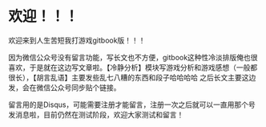 # 欢迎！！！

欢迎来到人生苦短我打游戏gitbook版！！！

因为微信公众号没有留言功能，写长文也不方便，gitbook这种性冷淡排版俺也很喜欢，于是就在这边写文章啦。【冷静分析】模块写游戏分析和游戏感想（一般都很长），【胡言乱语】主要发些乱七八糟的东西和段子哈哈哈哈 之后长文主要这边发，会在微信公众号同步贴个链接。

留言用的是Disqus，可能需要注册才能留言，注册一次之后就可以一直用那个号发消息啦，目前仍然在测试阶段，欢迎大家测试和留言！